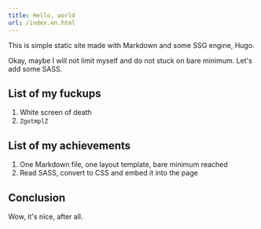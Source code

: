 ```yaml
---
title: Hello, world
url: /index.en.html
---
```


This is simple static site made with Markdown and some SSG engine, Hugo.

Okay, maybe I will not limit myself and do not stuck on bare minimum.
Let's add some SASS.


List of my fuckups
------------------

 1. White screen of death
 2. `ZgotmplZ`


List of my achievements
-----------------------

 1. One Markdown file, one layout template, bare minimum reached
 2. Read SASS, convert to CSS and embed it into the page


Conclusion
----------

Wow, it's nice, after all.
